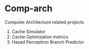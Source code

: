 Comp-arch
=========
Computer Architecture related projects 
1. Cache Simulator
2. Cache Optimization metrics
3. Hased Perceptron Branch Predictor
